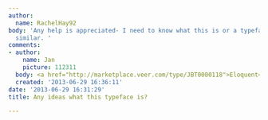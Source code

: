 ```yaml
---
author:
  name: RachelHay92
body: 'Any help is appreciated- I need to know what this is or a typeface that is
  similar. '
comments:
- author:
    name: Jan
    picture: 112311
  body: <a href="http://marketplace.veer.com/type/JBT0000118">Eloquent</a>.
  created: '2013-06-29 16:36:11'
date: '2013-06-29 16:31:29'
title: Any ideas what this typeface is?

---
```

